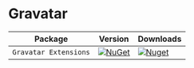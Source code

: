 # Gravatar

| Package               | Version                                                                                                            | Downloads                                                                                                           |
| --------------------- | ------------------------------------------------------------------------------------------------------------------ | ------------------------------------------------------------------------------------------------------------------- |
| `Gravatar Extensions` | [![NuGet](https://img.shields.io/nuget/v/Gravatar.Extensions.svg)](https://nuget.org/packages/Gravatar.Extensions) | [![Nuget](https://img.shields.io/nuget/dt/Gravatar.Extensions.svg)](https://nuget.org/packages/Gravatar.Extensions) |
